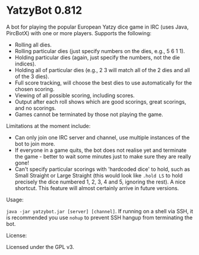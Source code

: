 YatzyBot 0.812
==============

A bot for playing the popular European Yatzy dice game in IRC (uses Java, PircBotX) with one or more players. Supports the following:

* Rolling all dies.
* Rolling particular dies (just specify numbers on the dies, e.g., 5 6 1 1).
* Holding particular dies (again, just specify the numbers, not the die indices).
* Holding all of particular dies (e.g., 2 3 will match all of the 2 dies and all of the 3 dies).
* Full score tracking, will choose the best dies to use automatically for the chosen scoring.
* Viewing of all possible scoring, including scores.
* Output after each roll shows which are good scorings, great scorings, and no scorings.
* Games cannot be terminated by those not playing the game.

Limitations at the moment include:

* Can only join one IRC server and channel, use multiple instances of the bot to join more.
* If everyone in a game quits, the bot does not realise yet and terminate the game - better to wait some minutes just to make sure they are really gone!
* Can't specify particular scorings with 'hardcoded dice' to hold, such as Small Straight or Large Straight (this would look like `.hold LS` to hold precisely the dice numbered 1, 2, 3, 4 and 5, ignoring the rest). A nice shortcut. This feature will almost certainly arrive in future versions.

Usage:

`java -jar yatzybot.jar [server] [channel]`. If running on a shell via SSH, it is recommended you use `nohup` to prevent SSH hangup from terminating the bot.

License:

Licensed under the GPL v3.